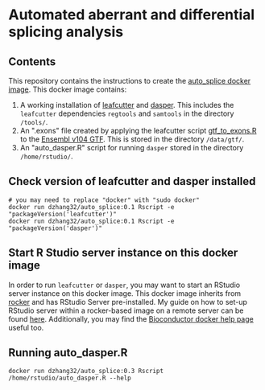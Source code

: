 # Automated aberrant and differential splicing analysis

## Contents

This repository contains the instructions to create the [auto_splice docker image](https://hub.docker.com/repository/docker/dzhang32/auto_splice). This docker image contains: 
 
  1. A working installation of [leafcutter](https://github.com/davidaknowles/leafcutter) and [dasper](https://github.com/dzhang32/dasper). This includes the `leafcutter` dependencies `regtools` and `samtools` in the directory `/tools/`.
  2. An ".exons" file created by applying the leafcutter script [gtf_to_exons.R](http://davidaknowles.github.io/leafcutter/articles/Usage.html#step-3--differential-intron-excision-analysis) to the [Ensembl v104 GTF](http://ftp.ensembl.org/pub/release-104/gtf/homo_sapiens/Homo_sapiens.GRCh38.104.gtf.gz). This is stored in the directory `/data/gtf/`.
  3. An "auto_dasper.R" script for running `dasper` stored in the directory `/home/rstudio/`.

## Check version of leafcutter and dasper installed

```
# you may need to replace "docker" with "sudo docker"
docker run dzhang32/auto_splice:0.1 Rscript -e "packageVersion('leafcutter')"
docker run dzhang32/auto_splice:0.1 Rscript -e "packageVersion('dasper')"
```

## Start R Studio server instance on this docker image

In order to run `leafcutter` or `dasper`, you may want to start an RStudio server instance on this docker image. This docker image inherits from [rocker](https://github.com/rocker-org/rocker) and has RStudio Server pre-installed. My guide on how to set-up RStudio server within a rocker-based image on a remote server can be found [here](https://dzhang32.github.io/rutils/articles/rocker_setup.html). Additionally, you may find the [Bioconductor docker help page](https://www.bioconductor.org/help/docker/) useful too. 

## Running auto_dasper.R

```
docker run dzhang32/auto_splice:0.3 Rscript /home/rstudio/auto_dasper.R --help
```

